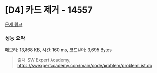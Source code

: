 # [D4] 카드 제거 - 14557 

[문제 링크](https://swexpertacademy.com/main/code/problem/problemDetail.do?contestProbId=AYGt7M5qAbkDFARC) 

### 성능 요약

메모리: 13,868 KB, 시간: 160 ms, 코드길이: 3,695 Bytes



> 출처: SW Expert Academy, https://swexpertacademy.com/main/code/problem/problemList.do